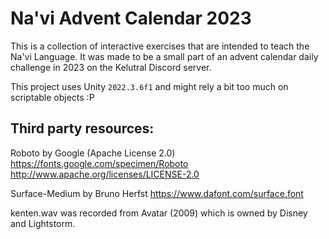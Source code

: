 # Na'vi Advent Calendar 2023
This is a collection of interactive exercises that are intended to teach the Na'vi Language. It was made to be a small part of an advent calendar daily challenge in 2023 on the Kelutral Discord server.

This project uses Unity `2022.3.6f1` and might rely a bit too much on scriptable objects :P

## Third party resources:

Roboto by Google (Apache License 2.0)
https://fonts.google.com/specimen/Roboto
http://www.apache.org/licenses/LICENSE-2.0

Surface-Medium by Bruno Herfst
https://www.dafont.com/surface.font

kenten.wav was recorded from Avatar (2009) which is owned by Disney and Lightstorm.
